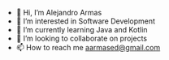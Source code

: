 - 👋 Hi, I’m Alejandro Armas
- 👀 I’m interested in Software Development
- 🌱 I’m currently learning Java and Kotlin
- 💞️ I’m looking to collaborate on projects
- 📫 How to reach me aarmased@gmail.com

<!---
alearmas/alearmas is a ✨ special ✨ repository because its `README.md` (this file) appears on your GitHub profile.
You can click the Preview link to take a look at your changes.
--->
